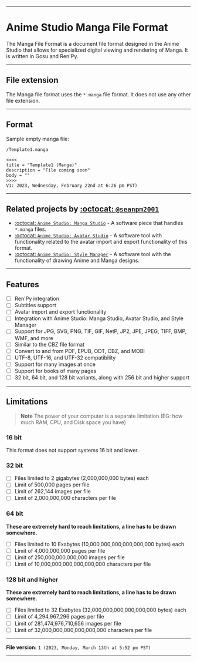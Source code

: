 
***

# Anime Studio Manga File Format

The Manga File Format is a document file format designed in the Anime Studio that allows for specialized digital viewing and rendering of Manga. It is written in Gosu and Ren'Py.

***

## File extension

The Manga file format uses the `*.manga` file format. It does not use any other file extension.

***

## Format

Sample empty manga file:

```
/Template1.manga
```

```manga
<<<<
title = "Template1 (Manga)"
description = "File coming soon"
body = ""
>>>>
V1: 2023, Wednesday, February 22nd at 6:26 pm PST)
```

***

## Related projects by [:octocat: `@seanpm2001`](https://github.com/seanpm2001/)

- [:octocat: `Anime Studio: Manga Studio`](https://github.com/seanpm2001/Anime_Studio_Manga-Studio/) - A software piece that handles `*.manga` files.
- [:octocat: `Anime Studio: Avatar Studio`](https://github.com/seanpm2001/Anime_Studio_AvatarStudio/) - A software tool with functionality related to the avatar import and export functionality of this format.
- [:octocat: `Anime Studio: Style Manager`](https://github.com/seanpm2001/Anime_Studio_StyleManager/) - A software tool with the functionality of drawing Anime and Manga designs.

***

## Features

- [ ] Ren'Py integration
- [ ] Subtitles support
- [ ] Avatar import and export functionality
- [ ] Integration with Anime Studio: Manga Studio, Avatar Studio, and Style Manager
- [ ] Support for JPG, SVG, PNG, TIF, GIF, NetP, JP2, JPE, JPEG, TIFF, BMP, WMF, and more
- [ ] Similar to the CBZ file format
- [ ] Convert to and from PDF, EPUB, ODT, CBZ, and MOBI
- [ ] UTF-8, UTF-16, and UTF-32 compatibility
- [ ] Support for many images at once
- [ ] Support for books of many pages
- [ ] 32 bit, 64 bit, and 128 bit variants, along with 256 bit and higher support

***

## Limitations

> **Note** The power of your computer is a separate limitation (EG: how much RAM, CPU, and Disk space you have)

### 16 bit

This format does not support systems 16 bit and lower.

### 32 bit

- [ ] Files limited to 2 gigabytes (2,000,000,000 bytes) each
- [ ] Limit of 500,000 pages per file
- [ ] Limit of 262,144 images per file
- [ ] Limit of 2,000,000,000 characters per file

### 64 bit

**These are extremely hard to reach limitations, a line has to be drawn somewhere.**

- [ ] Files limited to 10 Exabytes (10,000,000,000,000,000,000 bytes) each
- [ ] Limit of 4,000,000,000 pages per file
- [ ] Limit of 250,000,000,000,000 images per file
- [ ] Limit of 10,000,000,000,000,000,000 characters per file

### 128 bit and higher

**These are extremely hard to reach limitations, a line has to be drawn somewhere.**

- [ ] Files limited to 32 Exabytes (32,000,000,000,000,000,000 bytes) each
- [ ] Limit of 4,294,967,296 pages per file
- [ ] Limit of 281,474,976,710,656 images per file
- [ ] Limit of 32,000,000,000,000,000,000 characters per file

***

**File version:** `1 (2023, Monday, March 13th at 5:52 pm PST)`

***
